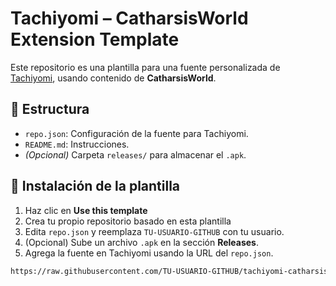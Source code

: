# Tachiyomi – CatharsisWorld Extension Template

Este repositorio es una plantilla para una fuente personalizada de [Tachiyomi](https://tachiyomi.org), usando contenido de **CatharsisWorld**.

## 🧩 Estructura
- `repo.json`: Configuración de la fuente para Tachiyomi.
- `README.md`: Instrucciones.
- *(Opcional)* Carpeta `releases/` para almacenar el `.apk`.

## 🔧 Instalación de la plantilla
1. Haz clic en **Use this template**
2. Crea tu propio repositorio basado en esta plantilla
3. Edita `repo.json` y reemplaza `TU-USUARIO-GITHUB` con tu usuario.
4. (Opcional) Sube un archivo `.apk` en la sección **Releases**.
5. Agrega la fuente en Tachiyomi usando la URL del `repo.json`.

```bash
https://raw.githubusercontent.com/TU-USUARIO-GITHUB/tachiyomi-catharsisworld/main/repo.json
